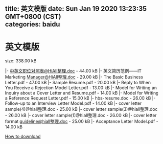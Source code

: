 
title: 英文模版
date: Sun Jan 19 2020 13:23:35 GMT+0800 (CST)    
categories: baidu
---

# 英文模版
size: 338.00 kB
 
 
|- 中英文职位对照表@HiAll整理.doc - 44.00 kB
|- 英文简历范例——IT Marketing Manager@HiAll整理.doc - 29.00 kB
|- The Basic Business Letter.pdf - 47.00 kB
|- Sample Resume.pdf - 20.00 kB
|- Reply to When You Receive a Rejection Model Letter.pdf - 13.00 kB
|- Model for Writing an Inquiry about a Cover Letter and Resume.pdf - 14.00 kB
|- Model for Writing a Reference Request Letter.pdf - 15.00 kB
|- hbs-resume.doc - 26.00 kB
|- Follow-up to an Interview Letter Model.pdf - 14.00 kB
|- cover letter sample(4)@hiall整理.doc - 25.00 kB
|- cover letter sample(3)@hiall整理.doc - 26.00 kB
|- cover letter sample(1)@hiall整理.doc - 26.00 kB
|- cover letter format guideline@hiall整理.doc - 25.00 kB
|- Acceptance Letter Model.pdf - 14.00 kB

[How to download](https://bpcam.bemobtrk.com/go/2ceec3aa-1ca2-46d6-b9ff-aaa5c184517c?jno=459)